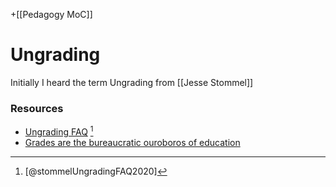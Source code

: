 +[[Pedagogy MoC]]

# Ungrading

Initially I heard the term Ungrading from [[Jesse Stommel]]


### Resources
- [Ungrading FAQ](https://www.jessestommel.com/ungrading-an-faq/) [^stommelUngradingFAQ2020]
- [Grades are the bureaucratic ouroboros of education](https://twitter.com/Jessifer/status/1225553906962440193)

[^stommelUngradingFAQ2020]: [@stommelUngradingFAQ2020]